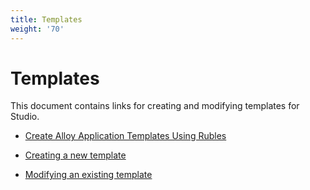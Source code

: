 ```yaml
---
title: Templates
weight: '70'
---
```


# Templates

This document contains links for creating and modifying templates for Studio.

* [Create Alloy Application Templates Using Rubles](/guide/Axway_Appcelerator_Studio/Axway_Appcelerator_Studio_Guide/Customizing_Studio/Templates/Create_Alloy_Application_Templates_Using_Rubles/)

* [Creating a new template](/guide/Axway_Appcelerator_Studio/Axway_Appcelerator_Studio_Guide/Customizing_Studio/Templates/Creating_a_new_template/)

* [Modifying an existing template](/guide/Axway_Appcelerator_Studio/Axway_Appcelerator_Studio_Guide/Customizing_Studio/Templates/Modifying_an_existing_template/)
